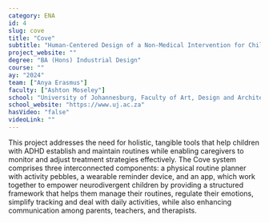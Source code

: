 ```yaml
---
category: ENA
id: 4
slug: cove
title: "Cove"
subtitle: "Human-Centered Design of a Non-Medical Intervention for Children with ADHD"
project_website: ""
degree: "BA (Hons) Industrial Design"
course: ""
ay: "2024"
team: ["Anya Erasmus"]
faculty: ["Ashton Moseley"]
school: "University of Johannesburg, Faculty of Art, Design and Architecture (FADA), Johannesburg, South Africa"
school_website: "https://www.uj.ac.za"
hasVideo: "false"
videoLink: ""
---
```


This project addresses the need for holistic, tangible tools that help children with ADHD establish and maintain routines while enabling caregivers to monitor and adjust treatment strategies effectively. The Cove system comprises three interconnected components: a physical routine planner with activity pebbles, a wearable reminder device, and an app, which work together to empower neurodivergent children by providing a structured framework that helps them manage their routines, regulate their emotions, simplify tracking and deal with daily activities, while also enhancing communication among parents, teachers, and therapists.
